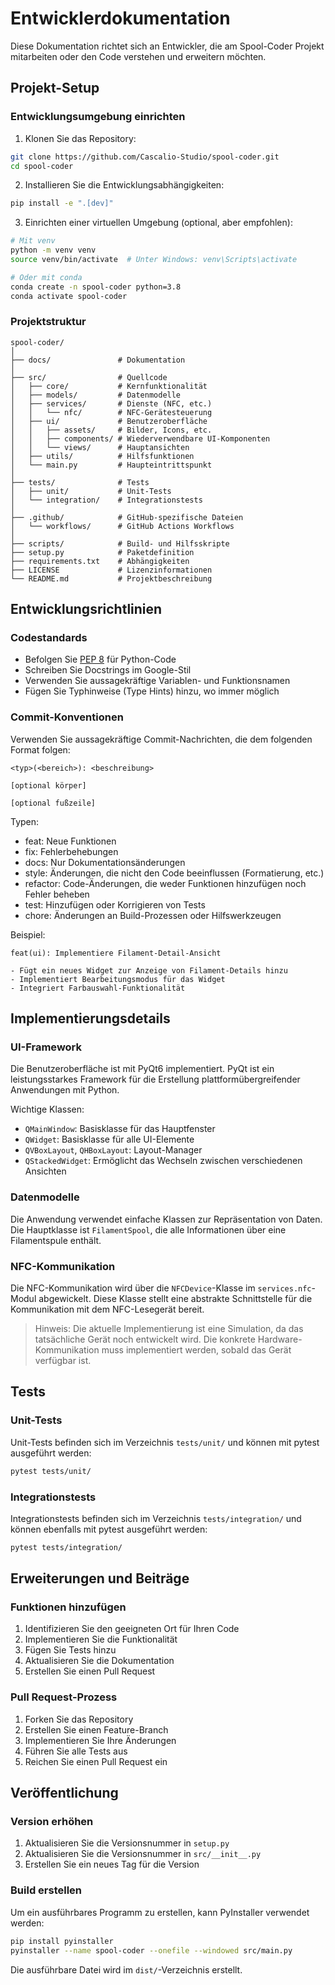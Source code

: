 # Entwicklerdokumentation

Diese Dokumentation richtet sich an Entwickler, die am Spool-Coder Projekt mitarbeiten oder den Code verstehen und erweitern möchten.

## Projekt-Setup

### Entwicklungsumgebung einrichten

1. Klonen Sie das Repository:

```bash
git clone https://github.com/Cascalio-Studio/spool-coder.git
cd spool-coder
```

2. Installieren Sie die Entwicklungsabhängigkeiten:

```bash
pip install -e ".[dev]"
```

3. Einrichten einer virtuellen Umgebung (optional, aber empfohlen):

```bash
# Mit venv
python -m venv venv
source venv/bin/activate  # Unter Windows: venv\Scripts\activate

# Oder mit conda
conda create -n spool-coder python=3.8
conda activate spool-coder
```

### Projektstruktur

```
spool-coder/
│
├── docs/               # Dokumentation
│
├── src/                # Quellcode
│   ├── core/           # Kernfunktionalität
│   ├── models/         # Datenmodelle
│   ├── services/       # Dienste (NFC, etc.)
│   │   └── nfc/        # NFC-Gerätesteuerung
│   ├── ui/             # Benutzeroberfläche
│   │   ├── assets/     # Bilder, Icons, etc.
│   │   ├── components/ # Wiederverwendbare UI-Komponenten
│   │   └── views/      # Hauptansichten
│   ├── utils/          # Hilfsfunktionen
│   └── main.py         # Haupteintrittspunkt
│
├── tests/              # Tests
│   ├── unit/           # Unit-Tests
│   └── integration/    # Integrationstests
│
├── .github/            # GitHub-spezifische Dateien
│   └── workflows/      # GitHub Actions Workflows
│
├── scripts/            # Build- und Hilfsskripte
├── setup.py            # Paketdefinition
├── requirements.txt    # Abhängigkeiten
├── LICENSE             # Lizenzinformationen
└── README.md           # Projektbeschreibung
```

## Entwicklungsrichtlinien

### Codestandards

- Befolgen Sie [PEP 8](https://www.python.org/dev/peps/pep-0008/) für Python-Code
- Schreiben Sie Docstrings im Google-Stil
- Verwenden Sie aussagekräftige Variablen- und Funktionsnamen
- Fügen Sie Typhinweise (Type Hints) hinzu, wo immer möglich

### Commit-Konventionen

Verwenden Sie aussagekräftige Commit-Nachrichten, die dem folgenden Format folgen:

```
<typ>(<bereich>): <beschreibung>

[optional körper]

[optional fußzeile]
```

Typen:
- feat: Neue Funktionen
- fix: Fehlerbehebungen
- docs: Nur Dokumentationsänderungen
- style: Änderungen, die nicht den Code beeinflussen (Formatierung, etc.)
- refactor: Code-Änderungen, die weder Funktionen hinzufügen noch Fehler beheben
- test: Hinzufügen oder Korrigieren von Tests
- chore: Änderungen an Build-Prozessen oder Hilfswerkzeugen

Beispiel:
```
feat(ui): Implementiere Filament-Detail-Ansicht

- Fügt ein neues Widget zur Anzeige von Filament-Details hinzu
- Implementiert Bearbeitungsmodus für das Widget
- Integriert Farbauswahl-Funktionalität
```

## Implementierungsdetails

### UI-Framework

Die Benutzeroberfläche ist mit PyQt6 implementiert. PyQt ist ein leistungsstarkes Framework für die Erstellung plattformübergreifender Anwendungen mit Python.

Wichtige Klassen:
- `QMainWindow`: Basisklasse für das Hauptfenster
- `QWidget`: Basisklasse für alle UI-Elemente
- `QVBoxLayout`, `QHBoxLayout`: Layout-Manager
- `QStackedWidget`: Ermöglicht das Wechseln zwischen verschiedenen Ansichten

### Datenmodelle

Die Anwendung verwendet einfache Klassen zur Repräsentation von Daten. Die Hauptklasse ist `FilamentSpool`, die alle Informationen über eine Filamentspule enthält.

### NFC-Kommunikation

Die NFC-Kommunikation wird über die `NFCDevice`-Klasse im `services.nfc`-Modul abgewickelt. Diese Klasse stellt eine abstrakte Schnittstelle für die Kommunikation mit dem NFC-Lesegerät bereit.

> Hinweis: Die aktuelle Implementierung ist eine Simulation, da das tatsächliche Gerät noch entwickelt wird. Die konkrete Hardware-Kommunikation muss implementiert werden, sobald das Gerät verfügbar ist.

## Tests

### Unit-Tests

Unit-Tests befinden sich im Verzeichnis `tests/unit/` und können mit pytest ausgeführt werden:

```bash
pytest tests/unit/
```

### Integrationstests

Integrationstests befinden sich im Verzeichnis `tests/integration/` und können ebenfalls mit pytest ausgeführt werden:

```bash
pytest tests/integration/
```

## Erweiterungen und Beiträge

### Funktionen hinzufügen

1. Identifizieren Sie den geeigneten Ort für Ihren Code
2. Implementieren Sie die Funktionalität
3. Fügen Sie Tests hinzu
4. Aktualisieren Sie die Dokumentation
5. Erstellen Sie einen Pull Request

### Pull Request-Prozess

1. Forken Sie das Repository
2. Erstellen Sie einen Feature-Branch
3. Implementieren Sie Ihre Änderungen
4. Führen Sie alle Tests aus
5. Reichen Sie einen Pull Request ein

## Veröffentlichung

### Version erhöhen

1. Aktualisieren Sie die Versionsnummer in `setup.py`
2. Aktualisieren Sie die Versionsnummer in `src/__init__.py`
3. Erstellen Sie ein neues Tag für die Version

### Build erstellen

Um ein ausführbares Programm zu erstellen, kann PyInstaller verwendet werden:

```bash
pip install pyinstaller
pyinstaller --name spool-coder --onefile --windowed src/main.py
```

Die ausführbare Datei wird im `dist/`-Verzeichnis erstellt.
